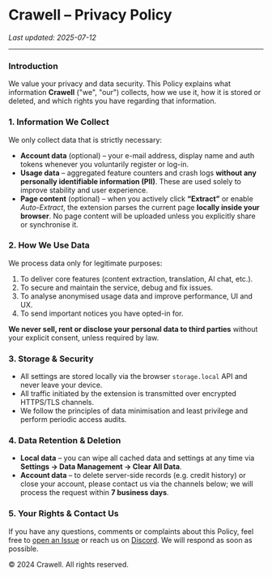 # Crawell – Privacy Policy

_Last updated: 2025-07-12_

---

### Introduction
We value your privacy and data security. This Policy explains what information **Crawell** ("we", "our") collects, how we use it, how it is stored or deleted, and which rights you have regarding that information.

### 1. Information We Collect
We only collect data that is strictly necessary:
* **Account data** (optional) – your e-mail address, display name and auth tokens whenever you voluntarily register or log-in.
* **Usage data** – aggregated feature counters and crash logs **without any personally identifiable information (PII)**. These are used solely to improve stability and user experience.
* **Page content** (optional) – when you actively click **“Extract”** or enable *Auto-Extract*, the extension parses the current page **locally inside your browser**. No page content will be uploaded unless you explicitly share or synchronise it.

### 2. How We Use Data
We process data only for legitimate purposes:
1. To deliver core features (content extraction, translation, AI chat, etc.).
2. To secure and maintain the service, debug and fix issues.
3. To analyse anonymised usage data and improve performance, UI and UX.
4. To send important notices you have opted-in for.

**We never sell, rent or disclose your personal data to third parties** without your explicit consent, unless required by law.

### 3. Storage & Security
* All settings are stored locally via the browser `storage.local` API and never leave your device.
* All traffic initiated by the extension is transmitted over encrypted HTTPS/TLS channels.
* We follow the principles of data minimisation and least privilege and perform periodic access audits.

### 4. Data Retention & Deletion
* **Local data** – you can wipe all cached data and settings at any time via **Settings → Data Management → Clear All Data**.
* **Account data** – to delete server-side records (e.g. credit history) or close your account, please contact us via the channels below; we will process the request within **7 business days**.

### 5. Your Rights & Contact Us
If you have any questions, comments or complaints about this Policy, feel free to [open an Issue](https://github.com/kamjin3086/Crawell/issues/new) or reach us on [Discord](https://discord.gg/stDBJE8tva). We will respond as soon as possible.


© 2024 Crawell. All rights reserved.
